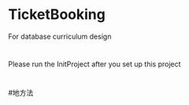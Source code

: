 TicketBooking
=============
For database curriculum design
#
Please run the InitProject after you set up this project
#
#地方法
